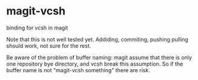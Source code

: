 # magit-vcsh
binding for vcsh in magit

Note that this is not well tested yet. Addiding, commiting, pushing
pulling should work, not sure for the rest.

Be aware of the problem of buffer naming: magit assume that there is
only one repository bye directory, and vcsh break this assumption. So
if the buffer name is not "magit-vcsh something" there are risk.
